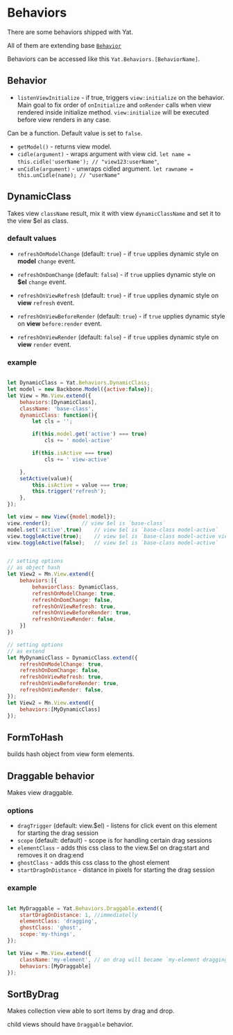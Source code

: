 # Behaviors
There are some behaviors shipped with Yat.

All of them are extending base [`Behavior`](/src/behaviors/behavior.js)

Behaviors can be accessed like this `Yat.Behaviors.[BehaviorName]`.

## Behavior
* `listenViewInitialize` - if true, triggers `view:initialize` on the behavior. Main goal to fix order of `onInitialize` and `onRender` calls when view rendered inside initialize method. `view:initialize` will be executed before view renders in any case.

Can be a function. Default value is set to `false`. 

* `getModel()` - returns view model.
* `cidle(argument)` - wraps argument with view cid. `let name = this.cidle('userName'); // "view123:userName"`, 
* `unCidle(argument)` - unwraps cidled argument. `let rawname = this.unCidle(name); // "userName"`

## DynamicClass
Takes view `className` result, mix it with view `dynamicClassName` and set it to the view $el as class.

### default values
* `refreshOnModelChange` (default: `true`) - if `true` upplies dynamic style on **model** `change` event.

* `refreshOnDomChange` (default: `false`) - if `true` upplies dynamic style on **$el** `change` event.

* `refreshOnViewRefresh` (default: `true`) - if `true` upplies dynamic style on **view** `refresh` event.

* `refreshOnViewBeforeRender` (default: `true`) - if `true` upplies dynamic style on **view** `before:render` event.

* `refreshOnViewRender` (default: `false`) - if `true` upplies dynamic style on **view** `render` event.

### example
```js

let DynamicClass = Yat.Behaviors.DynamicClass;
let model = new Backbone.Model({active:false});
let View = Mn.View.extend({
	behaviors:[DynamicClass],
	className: 'base-class',
	dynamicClass: function(){
		let cls = '';

		if(this.model.get('active') === true)
			cls += ' model-active'

		if(this.isActive === true)
			cls += ' view-active'

	},
	setActive(value){
		this.isActive = value === true;
		this.trigger('refresh');
	},	
});

let view = new View({model:model});
view.render(); 			// view $el is `base-class`
model.set('active',true)	// view $el is `base-class model-active`
view.toggleActive(true);	// view $el is `base-class model-active view-active`
view.toggleActive(false);	// view $el is `base-class model-active`


// setting options
// as object hash
let View2 = Mn.View.extend({
	behaviors:[{
		behaviorClass: DynamicClass,
		refreshOnModelChange: true,
		refreshOnDomChange: false,
		refreshOnViewRefresh: true,
		refreshOnViewBeforeRender: true,
		refreshOnViewRender: false,		
	}]
})

// setting options
// as extend
let MyDynamicClass = DynamicClass.extend({
	refreshOnModelChange: true,
	refreshOnDomChange: false,
	refreshOnViewRefresh: true,
	refreshOnViewBeforeRender: true,
	refreshOnViewRender: false,		
});
let View2 = Mn.View.extend({
	behaviors:[MyDynamicClass]
});

```

## FormToHash
builds hash object from view form elements.

## Draggable behavior
Makes view draggable.


### options
* `dragTrigger` (default: view.$el) - listens for click event on this element for starting the drag session
* `scope` (default: default) - scope is for handling certain drag sessions
* `elementClass` - adds this css class to the view.$el on drag:start and removes it on drag:end
* `ghostClass` - adds this css class to the ghost element
* `startDragOnDistance` - distance in pixels for starting the drag session

### example
```js

let MyDraggable = Yat.Behaviors.Draggable.extend({
	startDragOnDistance: 1, //immediatelly
	elementClass: 'dragging',
	ghostClass: 'ghost',
	scope:'my-things',
});

let View = Mn.View.extend({
	className:'my-element', // on drag will became `my-element dragging`
	behaviors:[MyDraggable]
});

```

## SortByDrag
Makes collection view able to sort items by drag and drop.

child views should have `Draggable` behavior.

